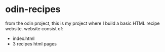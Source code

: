 # odin-recipes

from the odin project, this is my project where I build a basic HTML recipe website.
website consist of:

- index.html
- 3 recipes html pages
